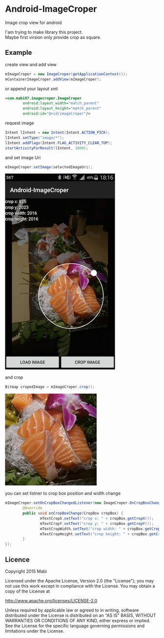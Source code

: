 # Android-ImageCroper
Image crop view for android

I'am trying to make library this project.<br/>
Maybe first virsion only provide crop as square.

## Example

create view and add view
```java
mImageCroper = new ImageCroper(getApplicationContext());
mContainerImageCroper.addView(mImageCroper);
```

or append your layout xml
```xml
<com.mabi87.imagecroper.ImageCroper
        android:layout_width="match_parent"
        android:layout_height="match_parent"
        android:id="@+id/imageCroper"/>
```

request image
```java
Intent lIntent = new Intent(Intent.ACTION_PICK);
lIntent.setType("image/*");
lIntent.addFlags(Intent.FLAG_ACTIVITY_CLEAR_TOP);
startActivityForResult(lIntent, 1000);
```

and set image Uri
```java
mImageCroper.setImage(selectedImageUri);
```

![](./screenshot_02.png)

and crop
```java
Bitmap cropedImage = mImageCroper.crop();
```

![](./result_01.png)

you can set listner to crop box position and width change
```java
mImageCroper.setOnCropBoxChangedListener(new ImageCroper.OnCropBoxChangedListener() {
        @Override
        public void onCropBoxChange(CropBox cropBox) {
                mTextCropX.setText("crop x: " + cropBox.getCropX());
                mTextCropY.setText("crop y: " + cropBox.getCropY());
                mTextCropWidth.setText("crop width: " + cropBox.getCropWidth());
                mTextCropHeight.setText("crop height: " + cropBox.getCropHeight());
        }
});
```

## Licence
Copyright 2015 Mabi

Licensed under the Apache License, Version 2.0 (the "License"); you may not use this work except in compliance with the License. You may obtain a copy of the License at

http://www.apache.org/licenses/LICENSE-2.0

Unless required by applicable law or agreed to in writing, software distributed under the License is distributed on an "AS IS" BASIS, WITHOUT WARRANTIES OR CONDITIONS OF ANY KIND, either express or implied. See the License for the specific language governing permissions and limitations under the License.
